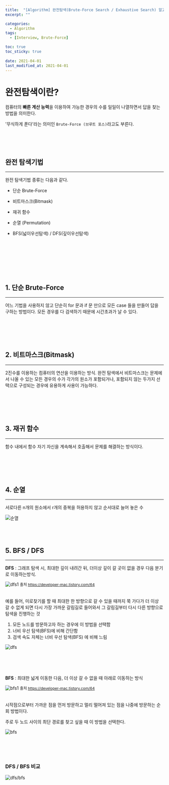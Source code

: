 ```yaml
---
title:  "[Algorithm] 완전탐색(Brute-Force Search / Exhaustive Search) 알고리즘"
excerpt: ""

categories:
  - Algorithm
tags:
  - [Interview, Brute-Force]

toc: true
toc_sticky: true
 
date: 2021-04-01
last_modified_at: 2021-04-01
---
```


# **완전탐색이란?**

컴퓨터의 **빠른 계산 능력**을 이용하여 가능한 경우의 수를 일일이 나열하면서 답을 찾는 방법을 의미한다. 

'무식하게 푼다'라는 의미인 `Brute-Force (브루트 포스)`라고도 부른다.

<br><br><br>

## **완전 탐색기법**
<hr>

완전 탐색기법 종류는 다음과 같다. 

 - 단순 Brute-Force

 - 비트마스크(Bitmask)

 - 재귀 함수

 - 순열 (Permutation)

 - BFS(넓이우선탐색) / DFS(깊이우선탐색)

 <br>
 <br>
 <br>
 <br>
 <br>
 <br>

## **1. 단순 Brute-Force**

<hr>

어느 기법을 사용하지 않고 단순히 for 문과 if 문 만으로 모든 case 들을 만들어 답을 구하는 방법이다.
모든 경우를 다 검색하기 때문에 시간초과가 날 수 있다.

 <br>
 <br>
 <br>
 <br>

## **2. 비트마스크(Bitmask)**

<hr>

2진수를 이용하는 컴퓨터의 연산을 이용하는 방식. 완전 탐색에서 비트마스크는 문제에서 나올 수 있는 모든 경우의 수가 각가의 원소가 포함되거나, 포함되지 않는 두가지 선택으로 구성되는 경우에 유용하게 사용이 가능하다.

 <br>
 <br>
 <br>
 <br>

 ## **3. 재귀 함수**

<hr>

함수 내에서 함수 자기 자신을 계속해서 호출해서 문제를 해결하는 방식이다.

 <br>
 <br>
 <br>
 <br>

 ## **4. 순열**

<hr>

서로다른 n개의 원소에서 r개의 중복을 허용하지 않고 순서대로 늘어 놓은 수

![순열](https://img1.daumcdn.net/thumb/R1280x0/?scode=mtistory2&fname=https%3A%2F%2Fblog.kakaocdn.net%2Fdn%2FZNFo3%2Fbtqx8pzxXTF%2FO8L6gG215YDSXYhgHJzin0%2Fimg.png)
 <br>
 <br>
 <br>
 <br>

 ## **5. BFS / DFS**

<hr>

**DFS** : 그래프 탐색 시, 최대한 깊이 내려간 뒤, 더이상 깊이 갈 곳이 없을 경우 다음 분기로 이동하는방식.

![dfs1](https://img1.daumcdn.net/thumb/R1280x0/?scode=mtistory2&fname=https%3A%2F%2Fblog.kakaocdn.net%2Fdn%2FxC9Vq%2FbtqB8n5A25K%2FGyOf4iwqu8euOyhwtFuyj1%2Fimg.gif)
<label style='font-size:9pt'>출처 <https://developer-mac.tistory.com/64>
</label>
<br><br><br>
예를 들어, 미로찾기를 할 때 최대한 한 방향으로 갈 수 있을 때까지 쭉 가다가 더 이상 갈 수 없게 되면 다시 가장 가까운 갈림길로 들어와서 그 갈림길부터 다시 다른 방향으로 탐색을 진행하는 것

 1. 모든 노드를 방문하고자 하는 경우에 이 방법을 선택함
 2. 너비 우선 탐색(BFS)에 비해 간단함
 3. 검색 속도 자체는 너비 우선 탐색(BFS) 에 비해 느림

![dfs](https://t1.daumcdn.net/cfile/tistory/9983A7335BD0156910)

<br><br><br>

**BFS** : 최대한 넓게 이동한 다음, 더 이상 갈 수 없을 때 아래로 이동하는 방식

![bfs1](https://img1.daumcdn.net/thumb/R1280x0/?scode=mtistory2&fname=https%3A%2F%2Fblog.kakaocdn.net%2Fdn%2Fc305k7%2FbtqB5E2hI4r%2Fea7vFo08tkDYo4c8wkfVok%2Fimg.gif)
<label style='font-size:9pt'>출처 <https://developer-mac.tistory.com/64>
</label>
<br><br><br>
시작점으로부터 가까운 점을 먼저 방문하고 멀리 떨어져 있는 점을 나중에 방문하는 순회 방법이다. 

주로 두 노드 사이의 최단 경로를 찾고 싶을 때 이 방법을 선택한다.

![bfs](https://t1.daumcdn.net/cfile/tistory/99960F405BD01A8D18)

<br><br><br>


### **DFS / BFS 비교**
![dfs/bfs](https://t1.daumcdn.net/cfile/tistory/997C3C3E5BD01AF41D)
 <br>
 <br>
 <br>
 <br>

